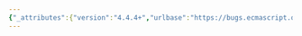 ```yaml
---
{"_attributes":{"version":"4.4.4+","urlbase":"https://bugs.ecmascript.org/","maintainer":"dherman@mozilla.com"},"bug":{"bug_id":393,"creation_ts":"2012-06-16 15:55:00 -0700","short_desc":"12.1 Typo: entiries => entries","delta_ts":"2012-07-08 21:40:19 -0700","product":"Draft for 6th Edition","component":"editorial issue","version":"Rev 8: June 15, 2012 Draft","rep_platform":"All","op_sys":"All","bug_status":"RESOLVED","resolution":"FIXED","priority":"Normal","bug_severity":"trivial","everconfirmed":true,"reporter":{"uid":"waldron.rick","name":"Rick Waldron"},"assigned_to":{"uid":"allen","name":"Allen Wirfs-Brock"},"long_desc":[{"commentid":1030,"comment_count":0,"who":{"uid":"waldron.rick","name":"Rick Waldron"},"bug_when":"2012-06-16 15:55:55 -0700","thetext":"Under \"Static Semantics: Early Errors\"\n\n\"It is a Syntax Error if the LexicallyDeclaredNames of StatementList contains any duplicate entiries.\"\n\n\nentiries => entries"},{"commentid":1173,"comment_count":1,"who":{"uid":"allen","name":"Allen Wirfs-Brock"},"bug_when":"2012-07-08 14:37:20 -0700","thetext":"fixed in editor's draft"}]}}
---
```

